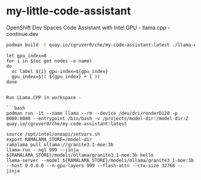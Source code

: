 # my-little-code-assistant
OpenShift Dev Spaces Code Assistant with Intel GPU - llama.cpp - continue.dev

```bash
podman build -t quay.io/cgruver0/che/my-code-assistant:latest ./llama-cpp-image
```

```
let gpu_index=0
for i in $(oc get nodes -o name)
do
  oc label ${i} gpu-index=${gpu_index}
  gpu_index=$(( ${gpu_index} + 1 ))
done


Run LLama.CPP in workspace -

```bash
podman run -it --name llama --rm --device /dev/dri/renderD128 -p 8080:8080 --entrypoint /bin/bash -v /projects/model-dir:/model-dir:Z quay.io/cgruver0/che/my-code-assistant:latest

source /opt/intel/oneapi/setvars.sh
export RAMALAMA_STORE=/model-dir
ramalama pull ollama://granite3.1-moe:3b
llama-run --ngl 999 --jinja ${RAMALAMA_STORE}/models/ollama/granite3.1-moe:3b hello
llama-server --model ${RAMALAMA_STORE}/models/ollama/granite3.1-moe:3b --host 0.0.0.0 --n-gpu-layers 999 --flash-attn --ctx-size 32768 --jinja
```
